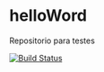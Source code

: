 # helloWord
Repositorio para testes

[![Build Status](https://travis-ci.org/Janaprog/helloWord.svg?branch=master)](https://travis-ci.org/Janaprog/helloWord)
